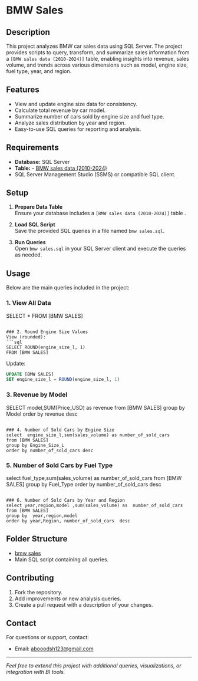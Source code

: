 # BMW Sales 

## Description

This project analyzes BMW car sales data using SQL Server. The project provides scripts to query, transform, and summarize sales information from a `[BMW sales data (2010-2024)]` table, enabling insights into revenue, sales volume, and trends across various dimensions such as model, engine size, fuel type, year, and region.

## Features

- View and update engine size data for consistency.
- Calculate total revenue by car model.
- Summarize number of cars sold by engine size and fuel type.
- Analyze sales distribution by year and region.
- Easy-to-use SQL queries for reporting and analysis.

## Requirements

- **Database:** SQL Server
- **Table:** - <a href="https://github.com/abdulrahman-sha/SQL-Projects/blob/main/BMW%20sales%20data%20(2010-2024).csv">BMW sales data (2010-2024)</a>
- SQL Server Management Studio (SSMS) or compatible SQL client.

## Setup

1. **Prepare Data Table**  
   Ensure your database includes a `[BMW sales data (2010-2024)]` table .

2. **Load SQL Script**  
   Save the provided SQL queries in a file named `bmw sales.sql`.

3. **Run Queries**  
   Open `bmw sales.sql` in your SQL Server client and execute the queries as needed.

## Usage

Below are the main queries included in the project:

### 1. View All Data
SELECT *
FROM [BMW SALES]
```

### 2. Round Engine Size Values
View (rounded):
```sql
SELECT ROUND(engine_size_l, 1)
FROM [BMW SALES]
```
Update:
```sql
UPDATE [BMW SALES]
SET engine_size_l = ROUND(engine_size_l, 1)

```

### 3. Revenue by Model

SELECT model,SUM(Price_USD) as revenue
from [BMW SALES]
group by Model
order by revenue desc

```

### 4. Number of Sold Cars by Engine Size
select  engine_size_l,sum(sales_volume) as number_of_sold_cars
from [BMW SALES]
group by Engine_Size_L
order by number_of_sold_cars desc
```

### 5. Number of Sold Cars by Fuel Type
select fuel_type,sum(sales_volume) as number_of_sold_cars 
from [BMW SALES]
group by Fuel_Type
order by  number_of_sold_cars  desc
```

### 6. Number of Sold Cars by Year and Region
select year,region,model ,sum(sales_volume) as  number_of_sold_cars 
from [BMW SALES]
group by  year,region,model
order by year,Region, number_of_sold_cars  desc
```

## Folder Structure

- <a href="https://github.com/abdulrahman-sha/SQL-Projects/blob/main/bmw%20sales.sql">bmw sales</a>
-  Main SQL script containing all queries.

## Contributing

1. Fork the repository.
2. Add improvements or new analysis queries.
3. Create a pull request with a description of your changes.



## Contact

For questions or support, contact:

- Email: abooodsh123@gmail.com

---

*Feel free to extend this project with additional queries, visualizations, or integration with BI tools.*
